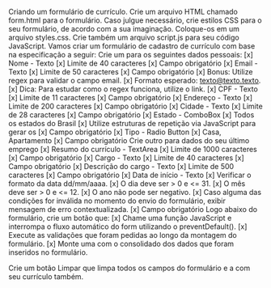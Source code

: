 Criando um formulário de currículo.
Crie um arquivo HTML chamado form.html para o formulário.
Caso julgue necessário, crie estilos CSS para o seu formulário, de acordo com a sua imaginação. Coloque-os em um arquivo styles.css.
Crie também um arquivo script.js para seu código JavaScript.
Vamos criar um formulário de cadastro de currículo com base na especificação a seguir:
 Crie um para os seguintes dados pessoais:
[x] Nome - Texto
[x] Limite de 40 caracteres
[x] Campo obrigatório
[x] Email - Texto
[x] Limite de 50 caracteres
[x] Campo obrigatório
[x] Bonus: Utilize regex para validar o campo email.
[x] Formato esperado: texto@texto.texto.
[x] Dica: Para estudar como o regex funciona, utilize o link.
[x] CPF - Texto
[x] Limite de 11 caracteres
[x] Campo obrigatório
[x] Endereço - Texto
[x] Limite de 200 caracteres
[x] Campo obrigatório
[x] Cidade - Texto
[x] Limite de 28 caracteres
[x] Campo obrigatório
[x] Estado - ComboBox
[x] Todos os estados do Brasil
[x] Utilize estruturas de repetição via JavaScript para gerar os 
[x] Campo obrigatório
[x] Tipo - Radio Button
[x] Casa, Apartamento
[x] Campo obrigatório
 Crie outro para dados do seu último emprego
[x] Resumo do currículo - TextArea
[x] Limite de 1000 caracteres
[x] Campo obrigatório
[x] Cargo - Texto
[x] Limite de 40 caracteres
[x] Campo obrigatório
[x] Descrição do cargo - Texto
[x] Limite de 500 caracteres
[x] Campo obrigatório
[x] Data de início - Texto
[x] Verificar o formato da data dd/mm/aaaa.
[x] O dia deve ser > 0 e <= 31.
[x] O mês deve ser > 0 e <= 12.
[x] O ano não pode ser negativo.
[x] Caso alguma das condições for inválida no momento do envio do formulário, exibir mensagem de erro contextualizada.
[x] Campo obrigatório
 Logo abaixo do formulário, crie um botão que:
[x] Chame uma função JavaScript e interrompa o fluxo automático do form utilizando o preventDefault().
[x] Execute as validações que foram pedidas ao longo da montagem do formulário.
[x] Monte uma 
com o consolidado dos dados que foram inseridos no formulário.

 Crie um botão Limpar que limpa todos os campos do formulário e a 
com seu currículo também.